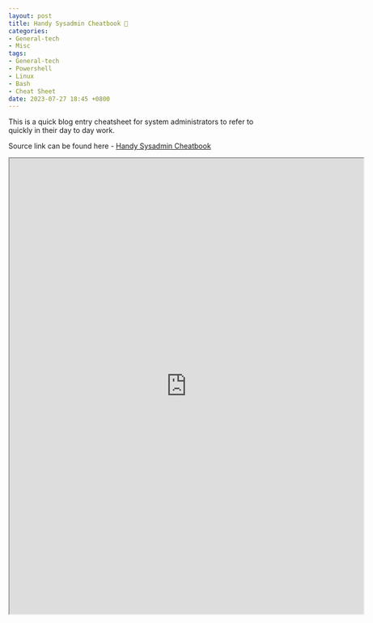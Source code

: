 ```yaml
---
layout: post
title: Handy Sysadmin Cheatbook 📜
categories:
- General-tech
- Misc
tags:
- General-tech
- Powershell
- Linux
- Bash
- Cheat Sheet
date: 2023-07-27 18:45 +0800
---
```


This is a quick blog entry cheatsheet for system administrators to refer to quickly in their day to day work.

<!-- <iframe width="700" height="900" frameborder="0" scrolling="no" src="https://onedrive.live.com/embed?resid=3AC474C28157D633%21343103&authkey=%21APtVIPwpf9WGmas&em=2&ActiveCell='HandySysAdmin'!A1&Item='HandySysAdmin'!A%3AXFD&wdDownloadButton=True&wdInConfigurator=True&wdInConfigurator=True"></iframe> -->

Source link can be found here - [Handy Sysadmin Cheatbook](https://docs.google.com/spreadsheets/d/1ma_Zrw_muORAMhoIJ6LgknzkJnEtAdWdk4b6k6LF5mI/edit?usp=sharing)
<!-- width="700" height="900" frameborder="0" scrolling="no" -->
<iframe width="700" height="900" src="https://docs.google.com/spreadsheets/d/e/2PACX-1vSiSgD6qKf3_YvW30kzh8F0TqxlrKnj-NHO60CM_Oj8fq8etO66BDEyWM329ztpO1biYcHnp1zSCg_C/pubhtml?gid=0&amp;single=true&amp;widget=true&amp;headers=false"></iframe>